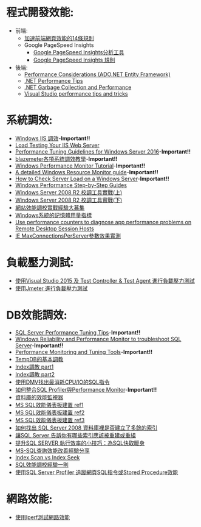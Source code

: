 # 程式開發效能:
  * 前端:
    * [加速前端網頁效能的14條規則](http://blog.miniasp.com/post/2007/11/24/14-rules-for-faster-front-end-performance-notes.aspx)
    * Google PageSpeed Insights
      * [Google PageSpeed Insights分析工具](https://developers.google.com/speed/pagespeed/insights/)
      * [Google PageSpeed Insights 規則](https://developers.google.com/speed/docs/insights/rules) 
  * 後端:
    * [Performance Considerations (ADO.NET Entity Framework)](https://docs.microsoft.com/zh-tw/dotnet/framework/data/adonet/ef/performance-considerations)
    * [.NET Performance Tips](https://docs.microsoft.com/zh-tw/dotnet/framework/performance/performance-tips)
    * [.NET Garbage Collection and Performance](https://docs.microsoft.com/zh-tw/dotnet/standard/garbage-collection/performance)
    * [Visual Studio performance tips and tricks](https://docs.microsoft.com/zh-tw/visualstudio/ide/visual-studio-performance-tips-and-tricks?view=vs-2019)
  
# 系統調效:
  
  * [Windows IIS 調效](/doc/WindowsIISTuning.md)-**Important!!**
  * [Load Testing Your IIS Web Server](https://www.jeremymorgan.com/tutorials/iis/how-to-load-test-iis-web-server/)
  * [Performance Tuning Guidelines for Windows Server 2016](https://docs.microsoft.com/zh-tw/windows-server/administration/performance-tuning/)-**Important!!**
  * [blazemeter各項系統調效教學](https://www.blazemeter.com/performance-testing)-**Important!!**
  * [Windows Performance Monitor Tutorial](https://www.mssqltips.com/sqlservertutorial/9178/windows-performance-monitor-tutorial/)-**Important!!**
  * [A detailed Windows Resource Monitor guide](https://www.ghacks.net/2017/12/28/a-detailed-windows-resource-monitor-guide/)-**Important!!**
  * [How to Check Server Load on a Windows Server](https://www.liquidweb.com/kb/check-server-load-windows-server/)-**Important!!**
  * [Windows Performance Step-by-Step Guides](https://docs.microsoft.com/zh-tw/windows-hardware/test/wpt/windows-performance-step-by-step-guides)
  * [Windows Server 2008 R2 校調工具實戰(上)](http://www.runpc.com.tw/content/content.aspx?id=109255)
  * [Windows Server 2008 R2 校調工具實戰(下)](http://www.runpc.com.tw/content/content.aspx?id=109256)
  * [網站效能調校實戰經驗大募集](https://ithelp.ithome.com.tw/questions/10005261)
  * [Windows系統的記憶體用量指標](https://blog.opasschang.com/2018/12/04/memory-usage-indexes-on-windows/)
  * [Use performance counters to diagnose app performance problems on Remote Desktop Session Hosts](https://docs.microsoft.com/zh-tw/windows-server/remote/remote-desktop-services/rds-rdsh-performance-counters)
  * [IE MaxConnectionsPerServer參數效果實測](https://blog.darkthread.net/blog/ie-maxconnectionsperserver/)
  

# 負載壓力測試:
 
  * [使用Visual Studio 2015 及 Test Controller & Test Agent 進行負載壓力測試](/doc/Performance&LoadTestingwithVS2015.md)
  * [使用Jmeter 進行負載壓力測試](/doc/JemeterPerfmonTuning.md)

# DB效能調效:
  
  * [SQL Server Performance Tuning Tips](https://www.mssqltips.com/sql-server-tip-category/9/performance-tuning/)-**Important!!** 
  * [Windows Reliability and Performance Monitor to troubleshoot SQL Server](https://www.mssqltips.com/sqlservertip/1890/windows-reliability-and-performance-monitor-to-troubleshoot-sql-server/)-**Important!!** 
  * [Performance Monitoring and Tuning Tools](https://docs.microsoft.com/zh-tw/sql/relational-databases/performance/performance-monitoring-and-tuning-tools?view=sql-server-ver15)-**Important!!** 
  * [TempDB的基本調教](https://ithelp.ithome.com.tw/articles/10199759) 
  * [Index調教 part1](https://ithelp.ithome.com.tw/articles/10202005)
  * [Index調教 part2](https://ithelp.ithome.com.tw/articles/10202315)
  * [使用DMV找出最消耗CPU/IO的SQL指令](https://ithelp.ithome.com.tw/articles/10200568)
  * [如何整合SQL Profiler與Performance Monitor](http://caryhsu.blogspot.com/2011/11/sql-server-sql-profiler-performance.html)-**Important!!** 
  * [資料庫的效能監視器](https://www.qa-knowhow.com/?p=939)
  * [MS SQL效能儀表板建置 ref1](https://docs.microsoft.com/zh-tw/sql/relational-databases/performance/performance-dashboard?view=sql-server-2017)
  * [MS SQL效能儀表板建置 ref2](http://sharedderrick.blogspot.com/2017/07/sql-server-performance-dashboard.html)
  * [MS SQL效能儀表板建置 ref3](https://blog.miniasp.com/post/2011/08/23/Performance-Dashboard-Reports-for-SQL-Server-2008)
  * [如何找出 SQL Server 2008 資料庫裡是否建立了多餘的索引](https://blog.miniasp.com/post/2011/08/12/How-to-find-out-unnecessary-SQL-Server-Index-from-Index-Usage-Statistics-Report)
  * [讓SQL Server 告訴你有哪些索引應該被重建或重組](https://blog.miniasp.com/post/2009/01/18/Let-SQL-Server-Tell-You-Which-Indexes-to-Rebuild-or-Reorganize)
  * [提升SQL SERVER 執行效率的小技巧：為SQL快取暖身](https://blog.miniasp.com/post/2009/11/25/SQL-Server-Performance-Tuning-Caching-commonly-used-tables)
  * [MS-SQL查詢效能改善經驗分享](http://www.cc.ntu.edu.tw/chinese/epaper/0026/20130920_2608.html)
  * [Index Scan vs Index Seek](https://blog.darkthread.net/blog/index-scan-vs-seek/)
  * [SQL效能調校經驗一則](https://blog.darkthread.net/blog/sql-memory-bottleneck/)
  * [使用SQL Server Profiler 追蹤網頁SQL指令或Stored Procedure效能](/doc/sqlprofiler.md)

# 網路效能:
  * [使用Iperf測試網路效能](https://bluelove1968.pixnet.net/blog/post/222277345)
  
